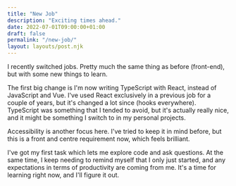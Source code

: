 ```yaml
---
title: "New Job"
description: "Exciting times ahead."
date: 2022-07-01T09:00:00+01:00
draft: false
permalink: "/new-job/"
layout: layouts/post.njk
---
```


I recently switched jobs. Pretty much the same thing as before (front-end), but with some new things to learn.

The first big change is I'm now writing TypeScript with React, instead of JavaScript and Vue. I've used React exclusively in a previous job for a couple of years, but it's changed a lot since (hooks everywhere). TypeScript was something that I tended to avoid, but it's actually really nice, and it might be something I switch to in my personal projects.

Accessibility is another focus here. I've tried to keep it in mind before, but this is a front and centre requirement now, which feels brilliant.

I've got my first task which lets me explore code and ask questions. At the same time, I keep needing to remind myself that I only just started, and any expectations in terms of productivity are coming from me. It's a time for learning right now, and I'll figure it out.
